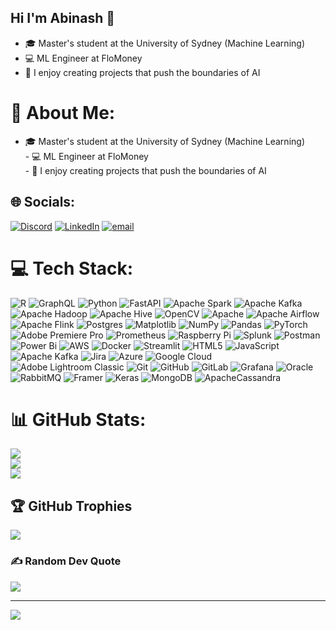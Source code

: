 ## Hi I'm Abinash  👋

- 🎓 Master's student at the University of Sydney (Machine Learning)  
- 💻 ML Engineer at FloMoney  
- 🚀 I enjoy creating projects that push the boundaries of AI  

# 💫 About Me:
- 🎓 Master's student at the University of Sydney (Machine Learning)  <br>- 💻 ML Engineer at FloMoney  <br>- 🚀 I enjoy creating projects that push the boundaries of AI  <br>


## 🌐 Socials:
[![Discord](https://img.shields.io/badge/Discord-%237289DA.svg?logo=discord&logoColor=white)](https://discord.gg/https://discord.gg/jSQZ7mAr) [![LinkedIn](https://img.shields.io/badge/LinkedIn-%230077B5.svg?logo=linkedin&logoColor=white)](https://linkedin.com/in/abinash-sahu-4ab7501b1) [![email](https://img.shields.io/badge/Email-D14836?logo=gmail&logoColor=white)](mailto:abinash1.sahu37@gmail.com) 

# 💻 Tech Stack:
![R](https://img.shields.io/badge/r-%23276DC3.svg?style=plastic&logo=r&logoColor=white) ![GraphQL](https://img.shields.io/badge/-GraphQL-E10098?style=plastic&logo=graphql&logoColor=white) ![Python](https://img.shields.io/badge/python-3670A0?style=plastic&logo=python&logoColor=ffdd54) ![FastAPI](https://img.shields.io/badge/FastAPI-005571?style=plastic&logo=fastapi) ![Apache Spark](https://img.shields.io/badge/Apache%20Spark-FDEE21?style=plastic&logo=apachespark&logoColor=black) ![Apache Kafka](https://img.shields.io/badge/Apache%20Kafka-000?style=plastic&logo=apachekafka) ![Apache Hadoop](https://img.shields.io/badge/Apache%20Hadoop-66CCFF?style=plastic&logo=apachehadoop&logoColor=black) ![Apache Hive](https://img.shields.io/badge/Apache%20Hive-FDEE21?style=plastic&logo=apachehive&logoColor=black) ![OpenCV](https://img.shields.io/badge/opencv-%23white.svg?style=plastic&logo=opencv&logoColor=white) ![Apache](https://img.shields.io/badge/apache-%23D42029.svg?style=plastic&logo=apache&logoColor=white) ![Apache Airflow](https://img.shields.io/badge/Apache%20Airflow-017CEE?style=plastic&logo=Apache%20Airflow&logoColor=white) ![Apache Flink](https://img.shields.io/badge/Apache%20Flink-E6526F?style=plastic&logo=Apache%20Flink&logoColor=white) ![Postgres](https://img.shields.io/badge/postgres-%23316192.svg?style=plastic&logo=postgresql&logoColor=white) ![Matplotlib](https://img.shields.io/badge/Matplotlib-%23ffffff.svg?style=plastic&logo=Matplotlib&logoColor=black) ![NumPy](https://img.shields.io/badge/numpy-%23013243.svg?style=plastic&logo=numpy&logoColor=white) ![Pandas](https://img.shields.io/badge/pandas-%23150458.svg?style=plastic&logo=pandas&logoColor=white) ![PyTorch](https://img.shields.io/badge/PyTorch-%23EE4C2C.svg?style=plastic&logo=PyTorch&logoColor=white) ![Adobe Premiere Pro](https://img.shields.io/badge/Adobe%20Premiere%20Pro-9999FF.svg?style=plastic&logo=Adobe%20Premiere%20Pro&logoColor=white) ![Prometheus](https://img.shields.io/badge/Prometheus-E6522C?style=plastic&logo=Prometheus&logoColor=white) ![Raspberry Pi](https://img.shields.io/badge/-Raspberry_Pi-C51A4A?style=plastic&logo=Raspberry-Pi) ![Splunk](https://img.shields.io/badge/splunk-%23000000.svg?style=plastic&logo=splunk&logoColor=white) ![Postman](https://img.shields.io/badge/Postman-FF6C37?style=plastic&logo=postman&logoColor=white) ![Power Bi](https://img.shields.io/badge/power_bi-F2C811?style=plastic&logo=powerbi&logoColor=black) ![AWS](https://img.shields.io/badge/AWS-%23FF9900.svg?style=plastic&logo=amazon-aws&logoColor=white) ![Docker](https://img.shields.io/badge/docker-%230db7ed.svg?style=plastic&logo=docker&logoColor=white) ![Streamlit](https://img.shields.io/badge/Streamlit-%23FE4B4B.svg?style=plastic&logo=streamlit&logoColor=white) ![HTML5](https://img.shields.io/badge/html5-%23E34F26.svg?style=plastic&logo=html5&logoColor=white) ![JavaScript](https://img.shields.io/badge/javascript-%23323330.svg?style=plastic&logo=javascript&logoColor=%23F7DF1E) ![Apache Kafka](https://img.shields.io/badge/Apache%20Kafka-000?style=plastic&logo=apachekafka) ![Jira](https://img.shields.io/badge/jira-%230A0FFF.svg?style=plastic&logo=jira&logoColor=white) ![Azure](https://img.shields.io/badge/azure-%230072C6.svg?style=plastic&logo=microsoftazure&logoColor=white) ![Google Cloud](https://img.shields.io/badge/GoogleCloud-%234285F4.svg?style=plastic&logo=google-cloud&logoColor=white) ![Adobe Lightroom Classic](https://img.shields.io/badge/Adobe%20Lightroom%20Classic-31A8FF.svg?style=plastic&logo=Adobe%20Lightroom%20Classic&logoColor=white) ![Git](https://img.shields.io/badge/git-%23F05033.svg?style=plastic&logo=git&logoColor=white) ![GitHub](https://img.shields.io/badge/github-%23121011.svg?style=plastic&logo=github&logoColor=white) ![GitLab](https://img.shields.io/badge/gitlab-%23181717.svg?style=plastic&logo=gitlab&logoColor=white) ![Grafana](https://img.shields.io/badge/grafana-%23F46800.svg?style=plastic&logo=grafana&logoColor=white) ![Oracle](https://img.shields.io/badge/Oracle-F80000?style=plastic&logo=oracle&logoColor=white) ![RabbitMQ](https://img.shields.io/badge/rabbitmq-FF6600?style=plastic&logo=rabbitmq&logoColor=white) ![Framer](https://img.shields.io/badge/Framer-black?style=plastic&logo=framer&logoColor=blue) ![Keras](https://img.shields.io/badge/Keras-%23D00000.svg?style=plastic&logo=Keras&logoColor=white) ![MongoDB](https://img.shields.io/badge/MongoDB-%234ea94b.svg?style=plastic&logo=mongodb&logoColor=white) ![ApacheCassandra](https://img.shields.io/badge/cassandra-%231287B1.svg?style=plastic&logo=apache-cassandra&logoColor=white)
# 📊 GitHub Stats:
![](https://github-readme-stats.vercel.app/api?username=llEraserheadll&theme=dark&hide_border=false&include_all_commits=false&count_private=false)<br/>
![](https://nirzak-streak-stats.vercel.app/?user=llEraserheadll&theme=dark&hide_border=false)<br/>
![](https://github-readme-stats.vercel.app/api/top-langs/?username=llEraserheadll&theme=dark&hide_border=false&include_all_commits=false&count_private=false&layout=compact)

## 🏆 GitHub Trophies
![](https://github-profile-trophy.vercel.app/?username=llEraserheadll&theme=tokyonight&no-frame=false&no-bg=true&margin-w=4)

### ✍️ Random Dev Quote
![](https://quotes-github-readme.vercel.app/api?type=horizontal&theme=tokyonight)

---
[![](https://visitcount.itsvg.in/api?id=llEraserheadll&icon=0&color=0)](https://visitcount.itsvg.in)

<!-- Proudly created with GPRM ( https://gprm.itsvg.in ) -->
